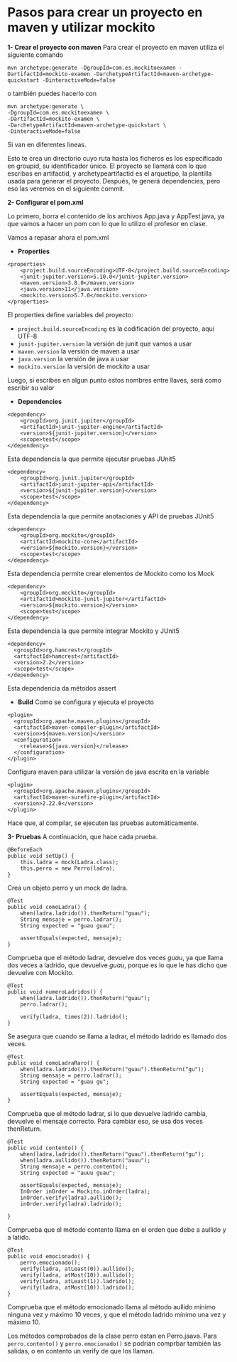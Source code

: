 # Pasos para crear un proyecto en maven y utilizar mockito
**1- Crear el proyecto con maven**
Para crear el proyecto en maven utiliza el siguiente comando 
```
mvn archetype:generate -DgroupId=com.es.mockitoexamen -DartifactId=mockito-examen -DarchetypeArtifactId=maven-archetype-quickstart -DinteractiveMode=false
```

o también puedes hacerlo con

```
mvn archetype:generate \
-DgroupId=com.es.mockitoexamen \
-DartifactId=mockito-examen \
-DarchetypeArtifactId=maven-archetype-quickstart \
-DinteractiveMode=false
```
Si van en diferentes líneas.

Esto te crea un directorio cuyo ruta hasta los ficheros es los especificado en groupid, su identificador único. El proyecto se llamará con lo que escribas en artifactid, y archetypeartifactid es el arquetipo, la plantilla usada para generar el proyecto. Después, te generá dependencies, pero eso las veremos en el siguiente commit.

**2- Configurar el pom.xml**

Lo primero, borra el contenido de los archivos App.java y AppTest.java, ya que vamos a hacer un pom con lo que lo utilizo el profesor en clase.

Vamos a repasar ahora el pom.xml

- **Properties**
```
<properties>
    <project.build.sourceEncoding>UTF-8</project.build.sourceEncoding>
    <junit-jupiter.version>5.10.0</junit-jupiter.version>
    <maven.version>3.8.0</maven.version>
    <java.version>11</java.version>
    <mockito.version>5.7.0</mockito.version>
</properties>
```
El properties define variables del proyecto:
- `project.build.sourceEncoding` es la codificación del proyecto, aquí UTF-8
- `junit-jupiter.version` la versión de junit que vamos a usar
- `maven.version` la versión de maven a usar
- `java.version` la versión de java a usar
- `mockito.version` la versión de mockito a usar

Luego, si escribes en algun punto estos nombres entre llaves, será como escribir su valor

- **Dependencies**

```
<dependency>
    <groupId>org.junit.jupiter</groupId>
    <artifactId>junit-jupiter-engine</artifactId>
    <version>${junit-jupiter.version}</version>
    <scope>test</scope>
</dependency>
```
Esta dependencia la que permite ejecutar pruebas JUnit5

```
<dependency>
    <groupId>org.junit.jupiter</groupId>
    <artifactId>junit-jupiter-api</artifactId>
    <version>${junit-jupiter.version}</version>
    <scope>test</scope>
</dependency>
```
Esta dependencia la que permite anotaciones y API de pruebas JUnit5

```
<dependency>
    <groupId>org.mockito</groupId>
    <artifactId>mockito-core</artifactId>
    <version>${mockito.version}</version>
    <scope>test</scope>
</dependency>
```
Esta dependencia permite crear elementos de Mockito como los Mock

```
<dependency>
    <groupId>org.mockito</groupId>
    <artifactId>mockito-junit-jupiter</artifactId>
    <version>${mockito.version}</version>
    <scope>test</scope>
</dependency>
```
Esta dependencia la que permite integrar Mockito y JUnit5

```
<dependency>
  <groupId>org.hamcrest</groupId>
  <artifactId>hamcrest</artifactId>
  <version>2.2</version>
  <scope>test</scope>
</dependency>
```
Esta dependencia da métodos assert

- **Build**
Como se configura y ejecuta el proyecto
```
<plugin>
  <groupId>org.apache.maven.plugins</groupId>
  <artifactId>maven-compiler-plugin</artifactId>
  <version>${maven.version}</version>
  <configuration>
    <release>${java.version}</release>
  </configuration>
</plugin>
```
Configura maven para utilizar la versión de java escrita en la variable

```
<plugin>
  <groupId>org.apache.maven.plugins</groupId>
  <artifactId>maven-surefire-plugin</artifactId>
  <version>2.22.0</version>
</plugin>

```
Hace que, al compilar, se ejecuten las pruebas automáticamente.

**3- Pruebas**
A continuación, que hace cada prueba.

```
@BeforeEach
public void setUp() {
    this.ladra = mock(Ladra.class);
    this.perro = new Perro(ladra);
}
```
Crea un objeto perro y un mock de ladra.

```
@Test
public void comoLadra() {
    when(ladra.ladrido()).thenReturn("guau");
    String mensaje = perro.ladrar();
    String expected = "guau guau";

    assertEquals(expected, mensaje);
}
```
Comprueba que el método ladrar, devuelve dos veces *guau*, ya que llama dos veces a ladrido, que devuelve *guau*, porque es lo que le has dicho que devuelve con Mockito.


```
@Test
public void numeroLadridos() {
    when(ladra.ladrido()).thenReturn("guau");
    perro.ladrar();
    
    verify(ladra, times(2)).ladrido();
}
```
Se asegura que cuando se llama a ladrar, el método ladrido es llamado dos veces.

```
@Test
public void comoLadraRaro() {
    when(ladra.ladrido()).thenReturn("guau").thenReturn("gu");
    String mensaje = perro.ladrar();
    String expected = "guau gu";

    assertEquals(expected, mensaje);
}
```
Comprueba que el método ladrar, si lo que devuelve ladrido cambia, devuelve el mensaje correcto. Para cambiar eso, se usa dos veces thenReturn.

```
@Test
public void contento() {
    when(ladra.ladrido()).thenReturn("guau").thenReturn("gu");
    when(ladra.aullido()).thenReturn("auuu");
    String mensaje = perro.contento();
    String expected = "auuu guau";

    assertEquals(expected, mensaje);
    InOrder inOrder = Mockito.inOrder(ladra);
    inOrder.verify(ladra).aullido();
    inOrder.verify(ladra).ladrido();

}
```
Comprueba que el método contento llama en el orden que debe a aullido  y a latido.

```
@Test
public void emocionado() {
    perro.emocionado();
    verify(ladra, atLeast(0)).aullido();
    verify(ladra, atMost(10)).aullido();
    verify(ladra, atLeast(1)).ladrido();
    verify(ladra, atMost(10)).ladrido();
}
```
Comprueba que el método emocionado llama al método aullido mínimo ninguna vez y máximo 10 veces, y que el método ladrido mínimo una vez y máximo 10.

Los métodos comprobados de la clase perro estan en Perro.jaava. Para `perro.contento()` y `perro.emocionado()` se podrían comprbar también las salidas, o en contento un verify de que los llaman.